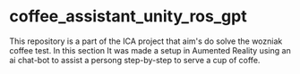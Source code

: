 # coffee_assistant_unity_ros_gpt
This repository is a part of the ICA project that aim's do solve the wozniak coffee test. In this section It was made a setup in Aumented Reality using an ai chat-bot to assist a persong step-by-step to serve a cup of coffe.
